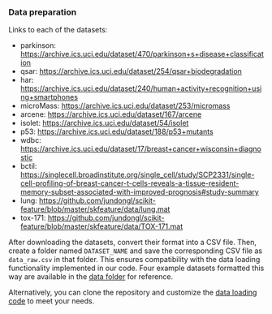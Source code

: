 ### Data preparation

Links to each of the datasets:
- parkinson: https://archive.ics.uci.edu/dataset/470/parkinson+s+disease+classification
- qsar: https://archive.ics.uci.edu/dataset/254/qsar+biodegradation
- har: https://archive.ics.uci.edu/dataset/240/human+activity+recognition+using+smartphones
- microMass: https://archive.ics.uci.edu/dataset/253/micromass
- arcene: https://archive.ics.uci.edu/dataset/167/arcene
- isolet: https://archive.ics.uci.edu/dataset/54/isolet
- p53: https://archive.ics.uci.edu/dataset/188/p53+mutants
- wdbc: https://archive.ics.uci.edu/dataset/17/breast+cancer+wisconsin+diagnostic
- bctil: https://singlecell.broadinstitute.org/single_cell/study/SCP2331/single-cell-profiling-of-breast-cancer-t-cells-reveals-a-tissue-resident-memory-subset-associated-with-improved-prognosis#study-summary
- lung: https://github.com/jundongl/scikit-feature/blob/master/skfeature/data/lung.mat
- tox-171: https://github.com/jundongl/scikit-feature/blob/master/skfeature/data/TOX-171.mat


After downloading the datasets, convert their format into a CSV file.
Then, create a folder named `DATASET_NAME` and save the corresponding CSV file as `data_raw.csv` in that folder. This ensures compatibility with the data loading functionality implemented in our code.
Four example datasets formatted this way are available in the [data folder](https://github.com/rui-yan/TabMap/tree/main/data) for reference. 

Alternatively, you can clone the repository and customize the [data loading code](https://github.com/rui-yan/TabMap/blob/main/tabmap/dataloader/dataset.py) to meet your needs.